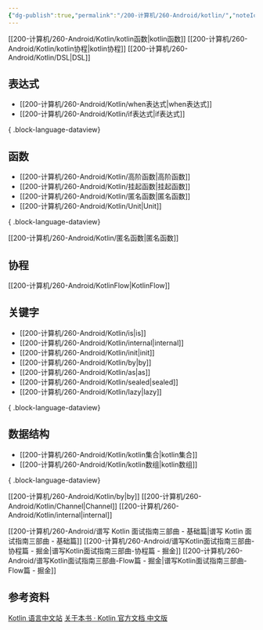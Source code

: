 ```yaml
---
{"dg-publish":true,"permalink":"/200-计算机/260-Android/kotlin/","noteIcon":""}
---
```


[[200-计算机/260-Android/Kotlin/kotlin函数\|kotlin函数]]
[[200-计算机/260-Android/Kotlin/kotlin协程\|kotlin协程]]
[[200-计算机/260-Android/Kotlin/DSL\|DSL]]

## 表达式
- [[200-计算机/260-Android/Kotlin/when表达式\|when表达式]]
- [[200-计算机/260-Android/Kotlin/if表达式\|if表达式]]

{ .block-language-dataview}
## 函数
- [[200-计算机/260-Android/Kotlin/高阶函数\|高阶函数]]
- [[200-计算机/260-Android/Kotlin/挂起函数\|挂起函数]]
- [[200-计算机/260-Android/Kotlin/匿名函数\|匿名函数]]
- [[200-计算机/260-Android/Kotlin/Unit\|Unit]]

{ .block-language-dataview}

[[200-计算机/260-Android/Kotlin/匿名函数\|匿名函数]]
## 协程
[[200-计算机/260-Android/KotlinFlow\|KotlinFlow]]
## 关键字
- [[200-计算机/260-Android/Kotlin/is\|is]]
- [[200-计算机/260-Android/Kotlin/internal\|internal]]
- [[200-计算机/260-Android/Kotlin/init\|init]]
- [[200-计算机/260-Android/Kotlin/by\|by]]
- [[200-计算机/260-Android/Kotlin/as\|as]]
- [[200-计算机/260-Android/Kotlin/sealed\|sealed]]
- [[200-计算机/260-Android/Kotlin/lazy\|lazy]]

{ .block-language-dataview}
## 数据结构

- [[200-计算机/260-Android/Kotlin/kotlin集合\|kotlin集合]]
- [[200-计算机/260-Android/Kotlin/kotlin数组\|kotlin数组]]

{ .block-language-dataview}

[[200-计算机/260-Android/Kotlin/by\|by]]
[[200-计算机/260-Android/Kotlin/Channel\|Channel]]
[[200-计算机/260-Android/Kotlin/internal\|internal]]



[[200-计算机/260-Android/谱写 Kotlin 面试指南三部曲 - 基础篇\|谱写 Kotlin 面试指南三部曲 - 基础篇]]
[[200-计算机/260-Android/谱写Kotlin面试指南三部曲-协程篇 - 掘金\|谱写Kotlin面试指南三部曲-协程篇 - 掘金]]
[[200-计算机/260-Android/谱写Kotlin面试指南三部曲-Flow篇 - 掘金\|谱写Kotlin面试指南三部曲-Flow篇 - 掘金]]
## 参考资料
[Kotlin 语言中文站](https://www.kotlincn.net/)
[关于本书 · Kotlin 官方文档 中文版](https://book.kotlincn.net/)